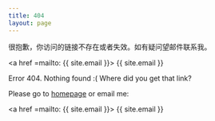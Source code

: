 ```yaml
---
title: 404
layout: page
---
```


很抱歉，你访问的链接不存在或者失效。如有疑问望邮件联系我。

<a href =mailto: {{ site.email }}> {{ site.email }}<a/>


Error 404. Nothing found :( Where did you get that link?

Please go to [homepage](/) or email me:

 <a href =mailto: {{ site.email }}> {{ site.email }}<a/>

